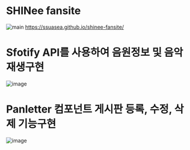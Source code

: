# SHINee fansite

![main](https://github.com/SSuaSea/shinee-fansite/assets/159693278/74be43ce-9acb-4970-8b2c-1105af95c536)
https://ssuasea.github.io/shinee-fansite/

# Sfotify API를 사용하여 음원정보 및 음악재생구현

![image](https://github.com/SSuaSea/shinee-fansite/assets/142412301/ac303cca-4de8-49d6-8b0e-d6e962bee145)

# Panletter 컴포넌트 게시판 등록, 수정, 삭제 기능구현

![image](https://github.com/SSuaSea/shinee-fansite/assets/159693278/8de33aec-4202-42bf-a84d-5184ded9f457)
